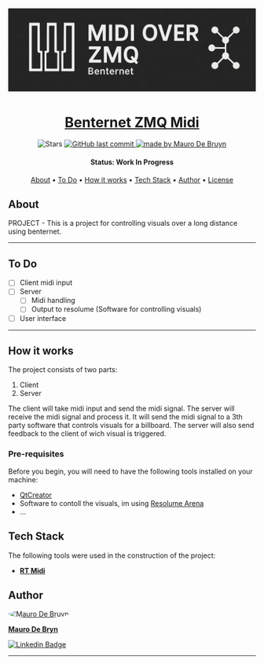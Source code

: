 <h1 align="center">
    <img alt="project" title="#About" src="./images/banner2.png" />
</h1>

<h1 align="center">
  <a href="#"> Benternet ZMQ Midi </a>
</h1>

<p align="center">

  <img alt="Stars" src="https://img.shields.io/github/stars/MauroDeBruyn/README-template?style=social">
  
  <a href="https://github.com/MauroDeBruyn/BenternetZMQMidi">
    <img alt="GitHub last commit" src="https://img.shields.io/github/last-commit/MauroDeBruyn/BenternetZMQMidi">
  </a>

  <a href="https://github.com/MauroDeBruyn/">
    <img alt="made by Mauro De Bruyn" src="https://img.shields.io/badge/made%20by-Mauro%20De Bruyn-ff69b4">
  </a>
</p>

<h4 align="center"> 
	 Status: Work In Progress
</h4>

<p align="center">
 <a href="#about">About</a> •
 <a href="#To Do">To Do</a> •
 <a href="#how-it-works">How it works</a> • 
 <a href="#tech-stack">Tech Stack</a> •  
 <a href="#author">Author</a> • 
 <a href="#user-content-license">License</a>
</p>

## About

PROJECT - This is a project for controlling visuals over a long distance using benternet.

---

## To Do

- [ ] Client midi input
- [ ] Server
  - [ ] Midi handling
  - [ ] Output to resolume (Software for controlling visuals)
- [ ] User interface

---

## How it works

The project consists of two parts:

1. Client
2. Server

The client will take midi input and send the midi signal.
The server will receive the midi signal and process it. It will send the midi signal to a 3th party software that controls visuals for a billboard. The server will also send feedback to the client of wich visual is triggered.

### Pre-requisites

Before you begin, you will need to have the following tools installed on your machine:
- [QtCreator](https://www.qt.io/product/development-tools)
- Software to contoll the visuals, im using [Resolume Arena](https://www.resolume.com)
- ...



## Tech Stack

The following tools were used in the construction of the project:

- **[RT Midi](https://github.com/thestk/rtmidi)**



## Author

<a href="https://www.linkedin.com/in/evelinsteiger/">
 <img style="border-radius: 50%;" src="https://www.linkedin.com/in/mauro-de-bruyn-573a8a232/" width="70px;" alt="Mauro De Bruyn"/>
 <br />
 <p><b>Mauro De Bryn</b></p></a>

[![Linkedin Badge](https://img.shields.io/badge/-Mauro%20De%20Bruyn-blue?style=flat-square&logo=Linkedin&logoColor=white&link=https://www.linkedin.com/in/mauro-de-bruyn-573a8a232/)](https://www.linkedin.com/in/mauro-de-bruyn-573a8a232/)


---
